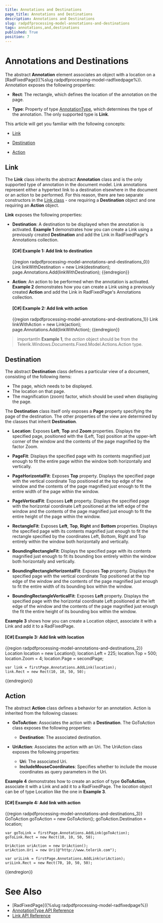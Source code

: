 ```yaml
---
title: Annotations and Destinations
page_title: Annotations and Destinations
description: Annotations and Destinations
slug: radpdfprocessing-model-annotations-and-destinations
tags: annotations,and,destinations
published: True
position: 7
---
```


# Annotations and Destinations



The abstract __Annotation__ element associates an object with a location on a [RadFixedPage]({%slug radpdfprocessing-model-radfixedpage%}). Annotation exposes the following properties:
      

* __Rect__: The rectangle, which defines the location of the annotation on the page.
          

* __Type__: Property of type [AnnotationType](http://docs.telerik.com/devtools/document-processing/api/html/T_Telerik_Windows_Documents_Fixed_Model_Annotations_AnnotationType.htm), which determines the type of the annotation. The only supported type is __Link__.
          

This article will get you familiar with the following concepts:
      

* [Link](#link)

* [Destination](#destination)

* [Action](#action)

## Link

The __Link__ class inherits the abstract __Annotation__ class and is the only supported type of annotation in the document model. Link annotations represent either a hypertext link to a destination elsewhere in the document or an action to be performed. For this reason, there are two separate constructors in the [Link class](http://docs.telerik.com/devtools/document-processing/api/html/T_Telerik_Windows_Documents_Fixed_Model_Annotations_Link.htm) - one requiring a __Destination__ object and one requiring an __Action__ object.
        

__Link__ exposes the following properties:
        

* __Destination__: A destination to be displayed when the annotation is activated. __Example 1__ demonstrates how you can create a Link using a previously created __Destination__ and add the Link in RadFixedPage's Annotations collection.
            

	#### __[C#] Example 1: Add link to destination__
	
	{{region radpdfprocessing-model-annotations-and-destinations_0}}
	    Link linkWithDestination = new Link(destination);
	    page.Annotations.Add(linkWithDestination);
	{{endregion}}



* __Action__: An action to be performed when the annotation is activated. __Example 2__ demonstrates how you can create a Link using a previously created __Action__ and add the Link in RadFixedPage's Annotations collection.
            

	#### __[C#] Example 2: Add link with action__
	
	{{region radpdfprocessing-model-annotations-and-destinations_1}}
	    Link linkWithAction = new Link(action);
	    page.Annotations.Add(linkWithAction);
	{{endregion}}



>importantIn __Example 1__, the *action* object should be from the Telerik.Windows.Documents.Fixed.Model.Actions.Action type.
              

## Destination

The abstract __Destination__ class defines a particular view of a document, consisting of the following items:
        

* The page, which needs to be displayed.  
* The location on that page.
* The magnification (zoom) factor, which should be used when displaying the page.
            

The __Destination__ class itself only exposes a __Page__ property specifying the page of the destination. The other properties of the view are determined by the classes that inherit __Destination__.
        

* __Location__: Exposes __Left__, __Top__ and __Zoom__ properties. Displays the specified page, positioned with the (Left, Top) position at the upper-left corner of the window and the contents of the page magnified by the factor Zoom.
            

* __PageFit__: Displays the specified page with its contents magnified just enough to fit the entire page within the window both horizontally and vertically.
            

* __PageHorizontalFit__: Exposes __Top__ property. Displays the specified page with the vertical coordinate Top positioned at the top edge of the window and the contents of the page magnified just enough to fit the entire width of the page within the window.
            

* __PageVerticalFit__: Exposes __Left__ property. Displays the specified page with the horizontal coordinate Left positioned at the left edge of the window and the contents of the page magnified just enough to fit the entire height of the page within the window.
            

* __RectangleFit__: Exposes __Left__, __Top__, __Right__ and __Bottom__ properties. Displays the specified page with its contents magnified just enough to fit the rectangle specified by the coordinates Left, Bottom, Right and Top entirely within the window both horizontally and vertically.
            

* __BoundingRectangleFit__: Displays the specified page with its contents magnified just enough to fit its bounding box entirely within the window both horizontally and vertically.
            

* __BoundingRectangleHorizontalFit__: Exposes __Top__ property. Displays the specified page with the vertical coordinate Top positioned at the top edge of the window and the contents of the page magnified just enough to fit the entire width of its bounding box within the window.
            

* __BoundingRectangleVerticalFit__: Exposes __Left__ property. Displays the specified page with the horizontal coordinate Left positioned at the left edge of the window and the contents of the page magnified just enough the fit the entire height of its bounding box within the window.
            

__Example 3__ shows how you can create a Location object, associate it with a Link and add it to a RadFixedPage.
        

#### __[C#] Example 3: Add link with location__

{{region radpdfprocessing-model-annotations-and-destinations_2}}
    Location location = new Location();
    location.Left = 225;
    location.Top = 500;
    location.Zoom = 4;
    location.Page = secondPage;

    var link = firstPage.Annotations.AddLink(location);
    link.Rect = new Rect(10, 10, 50, 50);
{{endregion}}



## Action

The abstract __Action__ class defines a behavior for an annotation. Action is inherited from the following classes:
        

* __GoToAction__: Associates the action with a __Destination__. The GoToAction class exposes the following properties:

	* __Destination__: The associated destination.
	                

* __UriAction__: Associates the action with an Uri. The UriAction class exposes the following properties:
            

	* __Uri__: The associated Uri.    
	* __IncludeMouseCoordinates__: Specifies whether to include the mouse coordinates as query parameters in the Uri.
                

__Example 4__ demonstrates how to create an action of type __GoToAction__, associate it with a Link and add it to a RadFixedPage. The *location* object can be of type Location like the one in __Example 3__.
        

#### __[C#] Example 4: Add link with action__

{{region radpdfprocessing-model-annotations-and-destinations_3}}
    GoToAction goToAction = new GoToAction();
    goToAction.Destination = location;

    var goToLink = firstPage.Annotations.AddLink(goToAction);
    goToLink.Rect = new Rect(10, 10, 50, 50);

    UriAction uriAction = new UriAction();
    uriAction.Uri = new Uri(@"http://www.telerik.com");

    var uriLink = firstPage.Annotations.AddLink(uriAction);
    uriLink.Rect = new Rect(70, 10, 50, 50);
{{endregion}}



# See Also

 * [RadFixedPage]({%slug radpdfprocessing-model-radfixedpage%})
 * [AnnotationType API Reference](http://docs.telerik.com/devtools/document-processing/api/html/T_Telerik_Windows_Documents_Fixed_Model_Annotations_AnnotationType.htm)
 * [Link API Reference](http://docs.telerik.com/devtools/document-processing/api/html/T_Telerik_Windows_Documents_Fixed_Model_Annotations_Link.htm)
